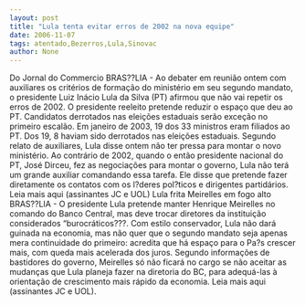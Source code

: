 ```yaml
---
layout: post
title: "Lula tenta evitar erros de 2002 na nova equipe"
date: 2006-11-07
tags: atentado,Bezerros,Lula,Sinovac
author: None
---
```

Do Jornal do Commercio
BRAS??LIA - Ao debater em reunião ontem com auxiliares os critérios de formação do ministério em seu segundo mandato, o presidente Luiz Inácio Lula da Silva (PT) afirmou que não vai repetir os erros de 2002. O presidente reeleito pretende reduzir o espaço que deu ao PT. Candidatos derrotados nas eleições estaduais serão exceção no primeiro escalão. Em janeiro de 2003, 19 dos 33 ministros eram filiados ao PT. Dos 19, 8 haviam sido derrotados nas eleições estaduais.
Segundo relato de auxiliares, Lula disse ontem não ter pressa para montar o novo ministério. Ao contrário de 2002, quando o então presidente nacional do PT, José Dirceu, fez as negociações para montar o governo, Lula não terá um grande auxiliar comandando essa tarefa. Ele disse que pretende fazer diretamente os contatos com os l?deres pol?ticos e dirigentes partidários. 
Leia mais aqui (assinantes JC e UOL)
Lula frita Meirelles em fogo alto
BRAS??LIA - O presidente Lula pretende
 manter Henrique Meirelles no comando do Banco Central, mas deve trocar diretores da instituição considerados “burocráticos???. Com estilo conservador, Lula não dará guinada na economia, mas não quer que o segundo mandato seja apenas mera continuidade do primeiro: acredita que há espaço para o Pa?s crescer mais, com queda mais acelerada dos juros. 
Segundo informações de bastidores do governo, Meirelles só não ficará no cargo se não aceitar as mudanças que Lula planeja fazer na diretoria do BC, para adequá-las à orientação de crescimento mais rápido da economia. 
Leia mais aqui (assinantes JC e UOL). 